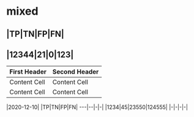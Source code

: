 # mixed
|TP|TN|FP|FN|
-------------
|12344|21|0|123|
--------------

| First Header  | Second Header |
| ------------- | ------------- |
| Content Cell  | Content Cell  |
| Content Cell  | Content Cell  |

|2020-12-10|
|TP|TN|FP|FN|
---|--|-|-|
|1234|45|23550|124555|
|-|-|-|-|
